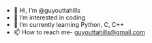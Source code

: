 - 👋 Hi, I’m @guyouttahills
- 👀 I’m interested in coding
- 🌱 I’m currently learning Python, C, C++
- 📫 How to reach me- guyouttahills@gmail.com

<!---
guyouttahills/guyouttahills is a ✨ special ✨ repository because its `README.md` (this file) appears on your GitHub profile.
You can click the Preview link to take a look at your changes.
--->
